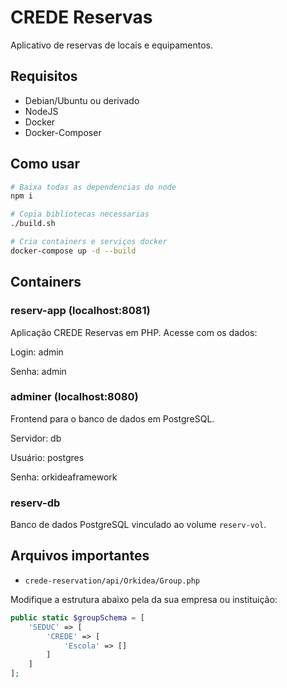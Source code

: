 # CREDE Reservas

Aplicativo de reservas de locais e equipamentos.

## Requisitos

- Debian/Ubuntu ou derivado
- NodeJS
- Docker
- Docker-Composer

## Como usar

```bash
# Baixa todas as dependencias do node
npm i

# Copia bibliotecas necessarias
./build.sh

# Cria containers e serviços docker
docker-compose up -d --build
```

## Containers

### reserv-app (localhost:8081)

Aplicação CREDE Reservas em PHP. Acesse com os dados:

Login: admin

Senha: admin

### adminer (localhost:8080)

Frontend para o banco de dados em PostgreSQL.

Servidor: db

Usuário: postgres

Senha: orkideaframework

### reserv-db

Banco de dados PostgreSQL vinculado ao volume `reserv-vol`.

## Arquivos importantes

- `crede-reservation/api/Orkidea/Group.php`

Modifique a estrutura abaixo pela da sua empresa ou instituição:

```php
public static $groupSchema = [	
    'SEDUC' => [
        'CREDE' => [
            'Escola' => []
        ]
    ]
];
```
